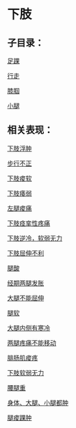 # 下肢## 子目录：[足踝](https://www.gmzyjc.com/read/biaoxian/cat_足踝.md)[行走](https://www.gmzyjc.com/read/biaoxian/cat_行走.md)[膝腘](https://www.gmzyjc.com/read/biaoxian/cat_膝腘.md)[小腿](https://www.gmzyjc.com/read/biaoxian/cat_小腿.md)## 相关表现： [下肢浮肿](https://www.gmzyjc.com/search/result?wd=下肢浮肿)[步行不正](https://www.gmzyjc.com/search/result?wd=步行不正)[下肢痠软](https://www.gmzyjc.com/search/result?wd=下肢痠软)[下肢痿弱](https://www.gmzyjc.com/search/result?wd=下肢痿弱)[左腿痠痛](https://www.gmzyjc.com/search/result?wd=左腿痠痛)[下肢痉挛性疼痛](https://www.gmzyjc.com/search/result?wd=下肢痉挛性疼痛)[下肢逆冷，软弱无力](https://www.gmzyjc.com/search/result?wd=下肢逆冷，软弱无力)[下肢屈伸不利](https://www.gmzyjc.com/search/result?wd=下肢屈伸不利)[腿酸](https://www.gmzyjc.com/search/result?wd=腿酸)[经期两腿发胀](https://www.gmzyjc.com/search/result?wd=经期两腿发胀)[大腿不能屈伸](https://www.gmzyjc.com/search/result?wd=大腿不能屈伸)[腿软](https://www.gmzyjc.com/search/result?wd=腿软)[大腿内侧有寒冷](https://www.gmzyjc.com/search/result?wd=大腿内侧有寒冷)[两腿疼痛不能移动](https://www.gmzyjc.com/search/result?wd=两腿疼痛不能移动)[腓肠肌痠疼](https://www.gmzyjc.com/search/result?wd=腓肠肌痠疼)[下肢软弱无力](https://www.gmzyjc.com/search/result?wd=下肢软弱无力)[腰腿重](https://www.gmzyjc.com/search/result?wd=腰腿重)[身体、大腿、小腿都肿](https://www.gmzyjc.com/search/result?wd=身体、大腿、小腿都肿)[腿痠踝肿](https://www.gmzyjc.com/search/result?wd=腿痠踝肿)